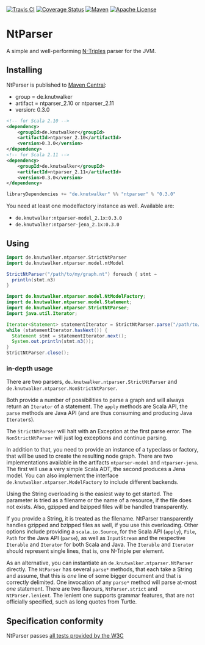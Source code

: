 [![Travis CI](https://img.shields.io/travis/knutwalker/NtParser/master.svg)](https://travis-ci.org/knutwalker/NtParser)
[![Coverage Status](https://img.shields.io/coveralls/knutwalker/NtParser/master.svg)](https://coveralls.io/r/knutwalker/NtParser)
[![Maven](https://img.shields.io/maven-central/v/de.knutwalker/ntparser_2.11.svg)](http://search.maven.org/#search|ga|1|g%3A%22de.knutwalker%22%20AND%20a%3Antparser*)
[![Apache License](https://img.shields.io/badge/license-APACHE_2-green.svg)](https://www.apache.org/licenses/LICENSE-2.0)

# NtParser

A simple and well-performing [N-Triples](http://www.w3.org/TR/2014/REC-n-triples-20140225/ "RDF 1.1 N-Triples") parser for the JVM.


## Installing

NtParser is published to [Maven Central](http://search.maven.org/#search|ga|1|g%3A%22de.knutwalker%22%20AND%20%28a%3A%22ntparser_2.11%22%20OR%20a%3A%22ntparser_2.10%22%29):

- group = de.knutwalker
- artifact = ntparser_2.10 or ntparser_2.11
- version: 0.3.0


```xml
<!-- for Scala 2.10 -->
<dependency>
    <groupId>de.knutwalker</groupId>
    <artifactId>ntparser_2.10</artifactId>
    <version>0.3.0</version>
</dependency>
<!-- for Scala 2.11 -->
<dependency>
    <groupId>de.knutwalker</groupId>
    <artifactId>ntparser_2.11</artifactId>
    <version>0.3.0</version>
</dependency>
```


```scala
libraryDependencies += "de.knutwalker" %% "ntparser" % "0.3.0"
```


You need at least one modelfactory instance as well. Available are:
- `de.knutwalker:ntparser-model_2.1x:0.3.0`
- `de.knutwalker:ntparser-jena_2.1x:0.3.0`


## Using


```scala
import de.knutwalker.ntparser.StrictNtParser
import de.knutwalker.ntparser.model.ntModel

StrictNtParser("/path/to/my/graph.nt") foreach { stmt ⇒
  println(stmt.n3)
}
```


```java
import de.knutwalker.ntparser.model.NtModelFactory;
import de.knutwalker.ntparser.model.Statement;
import de.knutwalker.ntparser.StrictNtParser;
import java.util.Iterator;

Iterator<Statement> statementIterator = StrictNtParser.parse("/path/to/my/graph.nt", NtModelFactory.INSTANCE());
while (statementIterator.hasNext()) {
  Statement stmt = statementIterator.next();
  System.out.println(stmt.n3());
}
StrictNtParser.close();
```


### in-depth usage

There are two parsers, `de.knutwalker.ntparser.StrictNtParser`
and `de.knutwalker.ntparser.NonStrictNtParser`.

Both provide a number of possibilities to parse a graph and will always
return an `Iterator` of a statement. The `apply` methods are Scala API,
the `parse` methods are Java API (and are thus consuming and producing
Java `Iterator`s).

The `StrictNtParser` will halt with an Exception at the first parse error.
The `NonStrictNtParser` will just log exceptions and continue parsing.

In addition to that, you need to provide an instance of a typeclass or factory,
that will be used to create the resulting node graph.
There are two implementations available in the artifacts `ntparser-model` and
`ntparser-jena`. The first will use a very simple Scala ADT, the second
produces a Jena model. You can also implement the interface
`de.knutwalker.ntparser.ModelFactory` to include different backends.

Using the String overloading is the easiest way to get started. The parameter
is tried as a filename or the name of a resource, if the file does not exists.
Also, gzipped and bzipped files will be handled transparently.

If you provide a String, it is treated as the filename. NtParser transparently
handles gzipped and bzipped files as well, if you use this overloading.
Other options include providing a `scala.io.Source`, for the Scala API
(`apply`), `File`, `Path` for the Java API (`parse`), as well as `InputStream`
and the respective `Iterable` and `Iterator` for both Scala and Java.
The `Iterable` and `Iterator` should represent single lines, that is,
one N-Triple per element.

As an alternative, you can instantiate an `de.knutwalker.ntparser.NtParser` directly.
The `NtParser` has several `parse*` methods, that each take a String and assume,
that this is _one_ line of some bigger document and that is correctly delimited.
One invocation of any `parse*` method will parse at-most _one_ statement.
There are two flavours, `NtParser.strict` and `NtParser.lenient`. The lenient one
supports grammar features, that are not officially specified, such as long quotes
from Turtle.


## Specification conformity

NtParser passes [all tests provided by the W3C](http://www.w3.org/TR/2014/NOTE-rdf11-testcases-20140225/)
